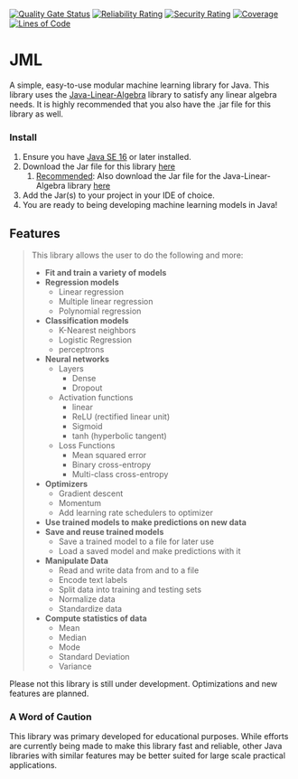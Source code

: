 [![Quality Gate Status](https://sonarcloud.io/api/project_badges/measure?project=jacobdwatters_JML&metric=alert_status)](https://sonarcloud.io/dashboard?id=jacobdwatters_JML)
[![Reliability Rating](https://sonarcloud.io/api/project_badges/measure?project=jacobdwatters_JML&metric=reliability_rating)](https://sonarcloud.io/dashboard?id=jacobdwatters_JML)
[![Security Rating](https://sonarcloud.io/api/project_badges/measure?project=jacobdwatters_JML&metric=security_rating)](https://sonarcloud.io/dashboard?id=jacobdwatters_JML)
[![Coverage](https://sonarcloud.io/api/project_badges/measure?project=jacobdwatters_JML&metric=coverage)](https://sonarcloud.io/dashboard?id=jacobdwatters_JML)
[![Lines of Code](https://sonarcloud.io/api/project_badges/measure?project=jacobdwatters_JML&metric=ncloc)](https://sonarcloud.io/dashboard?id=jacobdwatters_JML
)

# JML
A simple, easy-to-use modular machine learning library for Java. This library uses the [Java-Linear-Algebra](https://github.com/jacobdwatters/Java-Linear-Algebra)
library to satisfy any linear algebra needs. It is highly recommended that you also have the .jar file
for this library as well.

### Install
1) Ensure you have [Java SE 16](https://www.oracle.com/java/technologies/javase/jdk17-archive-downloads.html) or later installed.
2) Download the Jar file for this library [here](https://www.worldofjacobwatters.com/mod-ml-download)
   1) <u>Recommended</u>: Also download the Jar file for the Java-Linear-Algebra library [here](https://www.worldofjacobwatters.com/download)
3) Add the Jar(s) to your project in your IDE of choice. 
4) You are ready to being developing machine learning models in Java!

## Features
>This library allows the user to do the following and more:
>- <b>Fit and train a variety of models</b>
>  - <b>Regression models</b>
>    - Linear regression
>    - Multiple linear regression
>    - Polynomial regression
>  - <b>Classification models</b>
>    - K-Nearest neighbors
>    - Logistic Regression
>    - perceptrons
>  - <b>Neural networks</b>
>    - Layers
>      - Dense
>      - Dropout
>    - Activation functions
>      - linear
>      - ReLU (rectified linear unit)
>      - Sigmoid
>      - tanh (hyperbolic tangent)
>    - Loss Functions
>      - Mean squared error
>      - Binary cross-entropy
>      - Multi-class cross-entropy
>- <b>Optimizers</b>
>     - Gradient descent
>     - Momentum
>     - Add learning rate schedulers to optimizer
>- <b>Use trained models to make predictions on new data</b>
>- <b>Save and reuse trained models</b>
>     - Save a trained model to a file for later use
>     - Load a saved model and make predictions with it
>- <b>Manipulate Data</b>
>    - Read and write data from and to a file
>    - Encode text labels
>    - Split data into training and testing sets
>    - Normalize data
>    - Standardize data
>- <b>Compute statistics of data</b>
>     - Mean
>     - Median
>     - Mode
>     - Standard Deviation
>     - Variance

Please not this library is still under development. Optimizations and new features are planned.

### A Word of Caution
This library was primary developed for educational purposes. While efforts are currently being made to make this library fast and reliable,
other Java libraries with similar features may be better suited for large scale practical applications.
